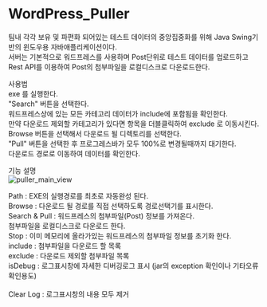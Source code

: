 # WordPress_Puller
팀내 각각 보유 및 파편화 되어있는 테스트 데이터의 중앙집중화를 위해 Java Swing기반의 윈도우용 자바애플리케이션이다.</br>
서버는 기본적으로 워드프레스를 사용하며 Post단위로 테스트 데이터를 업로드하고 Rest API를 이용하여 Post의 첨부파일을 로컬디스크로 다운로드한다.</br>

사용법</br>
exe 를 실행한다.</br>
"Search" 버튼을 선택한다.</br>
워드프레스상에 있는 모든 카테고리 데이터가 include에 포함됨을 확인한다.</br>
만약 다운로드 제외할 카테고리가 있다면 항목을 더블클릭하여 exclude 로 이동시킨다.</br>
Browse 버튼을 선택해서 다운로드 될 디렉토리를 선택한다.</br>
"Pull" 버튼을 선택한 후 프로그레스바가 모두 100%로 변경될때까지 대기한다.</br>
다운로드 경로로 이동하여 데이터를 확인한다.</br>


기능 설명 </br>
![puller_main_view](https://user-images.githubusercontent.com/8287502/151955995-24b22cf5-49c2-4cb9-a29d-2d424601f1f8.png)

Path : EXE의 실행경로를 최초로 자동완성 된다.</br>
Browse : 다운로드 될 경로를 직접 선택하도록 경로선택기를 표시한다.</br>
Search & Pull : 워드프레스의 첨부파일(Post) 정보를 가져온다.</br>
                        첨부파일을 로컬디스크로 다운로드 한다.</br>
Stop : 이미 메모리에 올라가있는 워드프레스의 첨부파일 정보를 초기화 한다.</br>
include : 첨부파일을 다운로드 할 목록</br>
exclude : 다운로드 제외할 첨부파일 목록</br>
isDebug : 로그표시창에 자세한  디버깅로그 표시 (jar의 exception 확인이나 기타오류확인용도)</br></br>
Clear Log : 로그표시창의 내용 모두 제거
